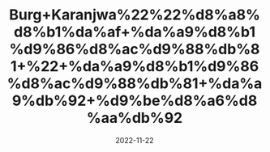 ---
title: 'Burg+Karanjwa%22%22%d8%a8%d8%b1%da%af+%da%a9%d8%b1%d9%86%d8%ac%d9%88%db%81+%22+%da%a9%d8%b1%d9%86%d8%ac%d9%88%db%81+%da%a9%db%92+%d9%be%d8%a6%d8%aa%db%92'
date: '2022-11-22' 
metatag: '' 
inventory: '0' 
draft: false 
# meta description 
shortDescripton: ''
description: 'Herbs+%d8%ac%da%91%db%8c+%d8%a8%d9%88%d9%b9%db%8c'
longdescription: ''
tags: ''
brand: ''
subCategory: ''
unit: '50 gm-Pk'
sellCount: '0'
featured: True
# product Price
price: '100.0'
# Product Short Description
shortDescription: ''
productID: '913935F7-9748-ED11-996A-005056B3A416'
type: 'products'
category: 'Herbs+%d8%ac%da%91%db%8c+%d8%a8%d9%88%d9%b9%db%8c' 
thumnailproduct: 'https://eraconnect.blob.core.windows.net/product-images/aminsaddiquidawakhana/aac1a88a-d5bc-4387-9797-2a620bf8e0c3.webp' 
images:
  - image: 'https://eraconnect.blob.core.windows.net/product-images/aminsaddiquidawakhana/aac1a88a-d5bc-4387-9797-2a620bf8e0c3.webp'  
Variants:
---